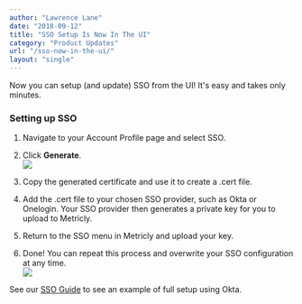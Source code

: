 ```yaml
---
author: "Lawrence Lane"
date: "2018-09-12"
title: "SSO Setup Is Now In The UI"
category: "Product Updates"
url: "/sso-now-in-the-ui/"
layout: "single"
---
```


Now you can setup (and update) SSO from the UI! It's easy and takes only minutes.

### **Setting up SSO**

1.  Navigate to your Account Profile page and select SSO.
2.  Click **Generate**.\
    ![](https://www.metricly.com/wp-content/uploads/2018/09/Generate-SSO-Cert.png)

3.  Copy the generated certificate and use it to create a .cert file.
4.  Add the .cert file to your chosen SSO provider, such as Okta or Onelogin. Your SSO provider then generates a private key for you to upload to Metricly.
5.  Return to the SSO menu in Metricly and upload your key.
6.  Done! You can repeat this process and overwrite your SSO configuration at any time.\
    ![](https://www.metricly.com/wp-content/uploads/2018/09/sso-finished.png)

See our [SSO Guide](https://www.metricly.com/support/getting-started/managing-users/sso-login/) to see an example of full setup using Okta.
